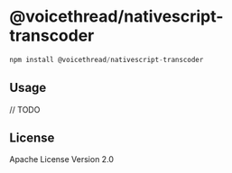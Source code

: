 # @voicethread/nativescript-transcoder

```javascript
npm install @voicethread/nativescript-transcoder
```

## Usage

// TODO

## License

Apache License Version 2.0
